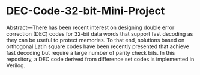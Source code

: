 # DEC-Code-32-bit-Mini-Project

Abstract—There has been recent interest on designing double error correction (DEC) codes for 32-bit data words that support fast decoding
as they can be useful to protect memories. To that end, solutions based on orthogonal Latin square codes have been recently presented that achieve
fast decoding but require a large number of parity check bits. In this repository, a DEC code derived from difference set codes is implemented in Verilog.
